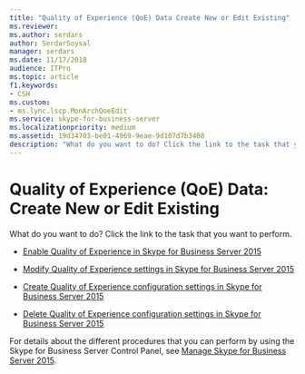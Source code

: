 ```yaml
---
title: "Quality of Experience (QoE) Data Create New or Edit Existing"
ms.reviewer: 
ms.author: serdars
author: SerdarSoysal
manager: serdars
ms.date: 11/17/2018
audience: ITPro
ms.topic: article
f1.keywords:
- CSH
ms.custom:
- ms.lync.lscp.MonArchQoeEdit
ms.service: skype-for-business-server
ms.localizationpriority: medium
ms.assetid: 19d34703-be01-4969-9eae-9d107d7b3408
description: "What do you want to do? Click the link to the task that you want to perform."
---
```


# Quality of Experience (QoE) Data: Create New or Edit Existing
 
What do you want to do? Click the link to the task that you want to perform.
  
- [Enable Quality of Experience in Skype for Business Server 2015](../../manage/health-and-monitoring/enable-qoe.md)
    
- [Modify Quality of Experience settings in Skype for Business Server 2015](../../manage/health-and-monitoring/modify-qoe-settings.md)
    
- [Create Quality of Experience configuration settings in Skype for Business Server 2015](../../manage/health-and-monitoring/create-qoe-configuration-settings.md)
    
- [Delete Quality of Experience configuration settings in Skype for Business Server 2015](../../manage/health-and-monitoring/delete-qoe-configuration-settings.md)
    
For details about the different procedures that you can perform by using the Skype for Business Server Control Panel, see [Manage Skype for Business Server 2015](../../manage/manage.md).

